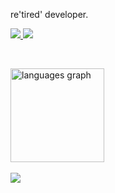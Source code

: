 <p>re'tired' developer.</p>

<a href="https://discordapp.com/users/216900399670493185">
    <img src="https://img.shields.io/badge/Discord-5865F2.svg?style=for-the-badge&logo=Discord&logoColor=white">
</a>
<a href="https://mail.google.com/mail/?view=cm&fs=1&to=yandearta@akarui.dev">
    <img src="https://img.shields.io/badge/Gmail-EB4132?style=for-the-badge&logo=gmail&logoColor=white">
</a>

&nbsp;

<img src="https://github-readme-stats.vercel.app/api/top-langs?username=yandearta&locale=en&hide_title=false&layout=compact&card_width=320&langs_count=6&theme=dark&hide_border=true&order=2" height="150" alt="languages graph"  />
&nbsp;

![](https://komarev.com/ghpvc/?username=yandearta&style=flat-square)
